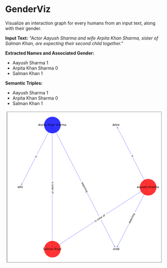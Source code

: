 # GenderViz
Visualize an interaction graph for every humans from an input text, along with their gender.

**Input Text:** *"Actor Aayush Sharma and wife Arpita Khan Sharma, sister of Salman Khan, are expecting their second child together."*

**Extracted Names and Associated Gender:**
* Aayush Sharma 1
* Arpita Khan Sharma 0
* Salman Khan 1

**Semantic Triples:**
- Aayush Sharma 1
- Arpita Khan Sharma 0
- Salman Khan 1

![alt text](https://raw.githubusercontent.com/Masum06/GenderViz/master/genderViz.png)
